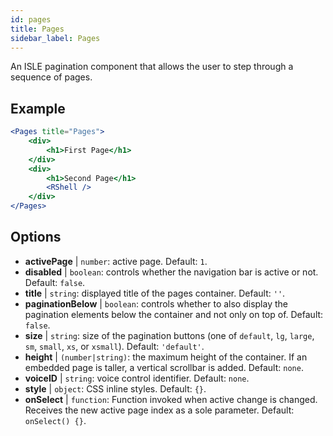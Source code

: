 ```yaml
---
id: pages 
title: Pages
sidebar_label: Pages
---
```


An ISLE pagination component that allows the user to step through a sequence of pages.

## Example

```jsx live
<Pages title="Pages">
    <div>
        <h1>First Page</h1>
    </div>
    <div>
        <h1>Second Page</h1>
        <RShell />
    </div>
</Pages>
``` 



## Options

* __activePage__ | `number`: active page. Default: `1`.
* __disabled__ | `boolean`: controls whether the navigation bar is active or not. Default: `false`.
* __title__ | `string`: displayed title of the pages container. Default: `''`.
* __paginationBelow__ | `boolean`: controls whether to also display the pagination elements below the container and not only on top of. Default: `false`.
* __size__ | `string`: size of the pagination buttons (one of `default`, `lg`, `large`, `sm`, `small`, `xs`, or `xsmall`). Default: `'default'`.
* __height__ | `(number|string)`: the maximum height of the container. If an embedded page is taller, a vertical scrollbar is added. Default: `none`.
* __voiceID__ | `string`: voice control identifier. Default: `none`.
* __style__ | `object`: CSS inline styles. Default: `{}`.
* __onSelect__ | `function`: Function invoked when active change is changed. Receives the new active page index as a sole parameter. Default: `onSelect() {}`.
